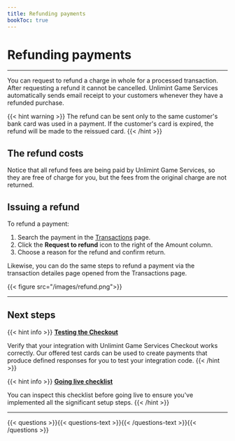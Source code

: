 ```yaml
---
title: Refunding payments
bookToc: true
---
```


# Refunding payments
***

You can request to refund a charge in whole for a processed transaction. After requesting a refund it cannot be cancelled. Unlimint Game Services automatically sends email receipt to your customers whenever they have a refunded purchase.

{{< hint warning >}}
The refund can be sent only to the same customer's bank card was used in a payment. If the customer's card is expired, the refund will be made to the reissued card.
{{< /hint >}}

## The refund costs

Notice that all refund fees are being paid by Unlimint Game Services, so they are free of charge for you, but the fees from the original charge are not returned.

## Issuing a refund

To refund a payment:

1. Search the payment in the [Transactions](https://dashboard.pay.super.com/transactions) page.
2. Click the **Request to refund** icon to the right of the Amount column.
3. Choose a reason for the refund and confirm return.

Likewise, you can do the same steps to refund a payment via the transaction detailes page opened from the Transactions page.

{{< figure src="/images/refund.png">}}

***

## Next steps

{{< hint info >}}
[**Testing the Checkout**](/docs/payments/testing/)

Verify that your integration with Unlimint Game Services Checkout works correctly. Our offered test cards can be used to create payments that produce defined responses for you to test your integration code.
{{< /hint >}}

{{< hint info >}}
[**Going live checklist**](/docs/payments/live/)

You can inspect this checklist before going live to ensure you've implemented all the significant setup steps.
{{< /hint >}}

***

{{< questions >}}{{< questions-text >}}{{< /questions-text >}}{{< /questions >}}